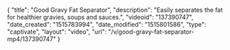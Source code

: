 {
    "title": "Good Gravy Fat Separator",
    "description": "Easily separates the fat for healthier gravies, soups and sauces.",
    "videoid": "137390747",
    "date_created": "1515783994",
    "date_modified": "1515801586",
    "type": "captivate",
    "layout": "video",
    "url": "\/v\/good-gravy-fat-separator-mp4\/137390747"
}